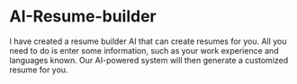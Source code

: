 # AI-Resume-builder
I have created a resume builder AI that can create resumes for you. All you need to do is enter some information, such as your work experience and languages known. Our AI-powered system will then generate a customized resume for you.
